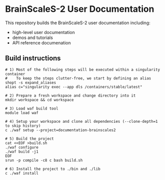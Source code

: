 # BrainScaleS-2 User Documentation

This repository builds the BrainScaleS-2 user documentation including:
* high-level user documentation
* demos and tutorials
* API reference documenation


## Build instructions

```shell
# 1) Most of the following steps will be executed within a singularity container
#    To keep the steps clutter-free, we start by defining an alias
shopt -s expand_aliases
alias c="singularity exec --app dls /containers/stable/latest"

# 2) Prepare a fresh workspace and change directory into it
mkdir workspace && cd workspace

# 3) Load waf build tool
module load waf

# 4) Setup your workspace and clone all dependencies (--clone-depth=1 to skip history)
c ./waf setup --project=documentation-brainscales2

# 5) Build the project
cat <<EOF >build.sh
./waf configure
./waf build -j1
EOF
srun -p compile -c8 c bash build.sh

# 6) Install the project to ./bin and ./lib
c ./waf install
```
